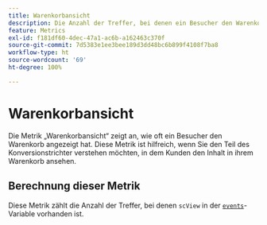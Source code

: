 ```yaml
---
title: Warenkorbansicht
description: Die Anzahl der Treffer, bei denen ein Besucher den Warenkorb angezeigt hat.
feature: Metrics
exl-id: f181df60-4dec-47a1-ac6b-a162463c370f
source-git-commit: 7d5383e1ee3bee189d3dd48bc6b899f4108f7ba8
workflow-type: ht
source-wordcount: '69'
ht-degree: 100%

---
```


# Warenkorbansicht

Die Metrik „Warenkorbansicht“ zeigt an, wie oft ein Besucher den Warenkorb angezeigt hat. Diese Metrik ist hilfreich, wenn Sie den Teil des Konversionstrichter verstehen möchten, in dem Kunden den Inhalt in ihrem Warenkorb ansehen.

## Berechnung dieser Metrik

Diese Metrik zählt die Anzahl der Treffer, bei denen `scView` in der [`events`](/help/implement/vars/page-vars/events/events-overview.md)-Variable vorhanden ist.
